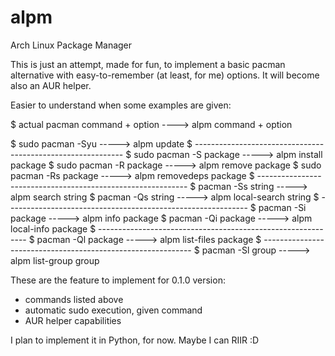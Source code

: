 # alpm
Arch Linux Package Manager 

This is just an attempt, made for fun, to implement a basic pacman alternative with easy-to-remember (at least, for me) options.
It will become also an AUR helper.

Easier to understand when some examples are given:

$ actual pacman command + option ----> alpm command + option

$ sudo pacman -Syu        -----> alpm update
$ ------------------------------------------------------------
$ sudo pacman -S package  -----> alpm install package
$ sudo pacman -R package  -----> alpm remove package
$ sudo pacman -Rs package -----> alpm removedeps package
$ ------------------------------------------------------------
$ pacman -Ss string       -----> alpm search string
$ pacman -Qs string       -----> alpm local-search string
$ ------------------------------------------------------------
$ pacman -Si package      -----> alpm info package
$ pacman -Qi package      -----> alpm local-info package
$ ------------------------------------------------------------
$ pacman -Ql package      -----> alpm list-files package
$ ------------------------------------------------------------
$ pacman -Sl group        -----> alpm list-group group

These are the feature to implement for 0.1.0 version:
- commands listed above
- automatic sudo execution, given command
- AUR helper capabilities

I plan to implement it in Python, for now. Maybe I can RIIR :D
